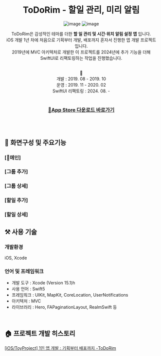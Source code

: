 <div align=center>

  # ToDoRim - 할일 관리, 미리 알림
  
  ![image](https://github.com/SuniDev/ToDoRim-MVC/assets/56523702/979cc449-be04-45d2-9282-33dd8ddd21b2)
  ![image](https://github.com/SuniDev/ToDoRim-MVC/assets/56523702/67ba88b8-e35a-4bab-852d-4b6fe2aed817)

  ToDoRim은 감성적인 테마를 더한 **할 일 관리 및 시간·위치 알림 설정 앱** 입니다. <br>
  iOS 개발 1년 차에 처음으로 기획부터 개발, 배포까지 혼자서 진행한 앱 개발 프로젝트입니다. <br>
  2019년에 MVC 아키텍처로 개발한 이 프로젝트를 2024년에 추가 기능을 더해 SwiftUI로 리팩토링하는 작업을 진행했습니다. <br><br>

  📆<br>
  개발 : 2019. 08 - 2019. 10<br>
  운영 : 2019. 11 - 2020. 02<br>
  SwiftUI 리팩토링 : 2024. 08. -<br><br>
  
  ### [📱App Store 다운로드 바로가기](https://apps.apple.com/kr/app/todorim-할일관리-미리알림/id1483006749)

<br><br>

</div>

## 📱 화면구성 및 주요기능
### [메인]
### [그룹 추가]
### [그룹 상세]
### [할일 추가]
### [할일 상세]

## ⚒️ 사용 기술
### 개발환경
iOS, Xcode
### 언어 및 프레임워크
- 개발 도구 : Xcode (Version 15.1)h
- 사용 언어 : Swift5
- 프레임워크 : UIKit, MapKit, CoreLocation, UserNotifications
- 아키텍처 : MVC
- 라이브러리 : Hero, FAPaginationLayout, RealmSwift 등

<br>

## 🏠 프로젝트 개발 히스토리
[[iOS/ToyProject] 1인 앱 개발 : 기획부터 배포까지 -ToDoRim](https://sunidev.tistory.com/29)
